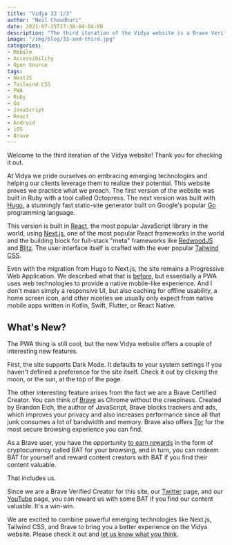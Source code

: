 ```yaml
---
title: "Vidya 33 1/3"
author: "Neil Chaudhuri"
date: 2021-07-25T17:38:04-04:00
description: "The third iteration of the Vidya website is a Brave Verified Creator PWA with Dark Mode. Let's talk about it."
image: "/img/blog/33-and-third.jpg"
categories:
- Mobile
- Accessibility
- Open Source
tags:
- NextJS
- Tailwind CSS
- PWA
- Ruby
- Go  
- JavaScript
- React
- Android
- iOS
- Brave
---
```


Welcome to the third iteration of the Vidya website! Thank you for checking it out.

At Vidya we pride ourselves on embracing emerging technologies and helping our clients leverage them to realize their
potential. This website proves we practice what we preach. The first version of the website was built in Ruby with a 
tool called Octopress. The next version was built with [Hugo](https://gohugo.io/),
a stunningly fast static-site generator built on Google's popular [Go](/tags/go) programming language.

This version is built in [React](https://reactjs.org/), the most popular JavaScript library in the world, using [Next.js](https://nextjs.org/), one
of the most popular React frameworks in the world and the building block for full-stack "meta" frameworks like [RedwoodJS](https://redwoodjs.com/) and 
[Blitz](https://blitzjs.com/). The user interface itself is crafted with the ever popular [Tailwind CSS](https://tailwindcss.com/).

Even with the migration from Hugo to Next.js, the site remains a Progressive Web Application. We described what that is 
[before](/blog/vidya-reloaded), but essentially a PWA uses web technologies to provide a native mobile-like experience. And I 
don't mean simply a responsive UI, but also caching for offline usability, a home screen icon, and other niceties we usually
only expect from native mobile apps written in Kotlin, Swift, Flutter, or React Native.

## What's New?

The PWA thing is still cool, but the new Vidya website offers a couple of interesting new features. 

First, the site supports Dark Mode. It defaults to your system settings if you haven't defined a preference for the site itself. 
Check it out by clicking the moon, or the sun, at the top of the page.

The other interesting feature arises from the fact we are a Brave Certified Creator. You can think of [Brave](https://brave.com/) 
as Chrome without the creepiness. Created by Brandon Eich, the author of JavaScript, Brave blocks trackers and ads, 
which improves your privacy and also increases performance since
all that junk consumes a lot of bandwidth and memory. Brave also offers [Tor](https://www.torproject.org/) for the most secure browsing experience
you can find.

As a Brave user, you have the opportunity [to earn rewards](https://brave.com/brave-rewards/) in the form of cryptocurrency called 
BAT for your browsing, and in turn, you can redeem BAT for yourself and reward content creators with BAT if you find their content valuable. 

That includes us.

Since we are a Brave Verified Creator for this site, our [Twitter](https://twitter.com/VidyaSource) page, 
and our [YouTube](https://www.youtube.com/channel/UC24LVc8Bb65SF6LW-SLog9A) page, you can reward us with some BAT if you find
our content valuable. It's a win-win.

We are excited to combine powerful emerging technologies like Next.js, Tailwind CSS, and Brave to bring you a better experience
on the Vidya website. Please check it out and [let us know what you think](/contact).


